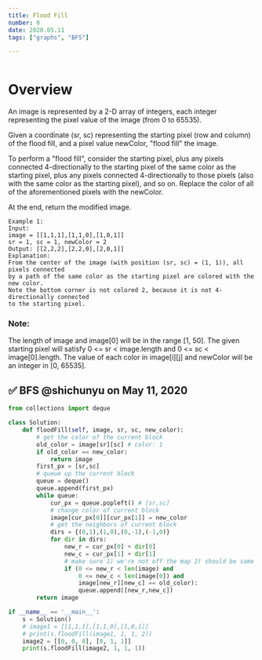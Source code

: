 ```yaml
---
title: Flood Fill
number: 0
date: 2020.05.11
tags: ["graphs", "BFS"]

---
```


```toc

```

# Overview

An image is represented by a 2-D array of integers, each integer representing the pixel value of the image (from 0 to 65535).

Given a coordinate (sr, sc) representing the starting pixel (row and column) of the flood fill, and a pixel value newColor, "flood fill" the image.

To perform a "flood fill", consider the starting pixel, plus any pixels connected 4-directionally to the starting pixel of the same color as the starting pixel, plus any pixels connected 4-directionally to those pixels (also with the same color as the starting pixel), and so on. Replace the color of all of the aforementioned pixels with the newColor.

At the end, return the modified image.

```text
Example 1:
Input: 
image = [[1,1,1],[1,1,0],[1,0,1]]
sr = 1, sc = 1, newColor = 2
Output: [[2,2,2],[2,2,0],[2,0,1]]
Explanation: 
From the center of the image (with position (sr, sc) = (1, 1)), all pixels connected 
by a path of the same color as the starting pixel are colored with the new color.
Note the bottom corner is not colored 2, because it is not 4-directionally connected
to the starting pixel.
```

### Note:
The length of image and image[0] will be in the range [1, 50]. The given starting pixel will satisfy 0 <= sr < image.length and 0 <= sc < image[0].length. The value of each color in image[i][j] and newColor will be an integer in [0, 65535].

## ✅ BFS @shichunyu on May 11, 2020

```python
from collections import deque

class Solution:
    def floodFill(self, image, sr, sc, new_color):
        # get the color of the current block
        old_color = image[sr][sc] # color: 1
        if old_color == new_color:
            return image
        first_px = [sr,sc]
        # queue up the current block
        queue = deque()
        queue.append(first_px)
        while queue:
            cur_px = queue.popleft() # [sr,sc]
            # change color of current block
            image[cur_px[0]][cur_px[1]] = new_color
            # get the neighbors of current block
            dirs = {(0,1),(1,0),(0,-1),(-1,0)}
            for dir in dirs:
                new_r = cur_px[0] + dir[0]
                new_c = cur_px[1] + dir[1]
                # make sure 1) we're not off the map 2) should be same as old_color
                if (0 <= new_r < len(image) and 
                    0 <= new_c < len(image[0]) and 
                    image[new_r][new_c] == old_color):
                    queue.append([new_r,new_c])
        return image

if __name__ == '__main__':
    s = Solution()
    # image1 = [[1,1,1],[1,1,0],[1,0,1]]
    # print(s.floodFill(image1, 1, 1, 2))
    image2 = [[0, 0, 0], [0, 1, 1]]
    print(s.floodFill(image2, 1, 1, 1))
```
